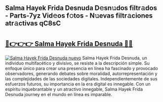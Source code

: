 ## Salma Hayek Frida Desnuda D𝚎sn𝚞dos filtr𝚊dos - Parts-7yz Vid𝚎os f𝚘tos - N𝚞evas filtr𝚊ciones atr𝚊ctivas qC8sC

# <h2><a href="http://mb2321.tromn.icu/?c=Salma+Hayek+Frida+Desnuda">🔗👉👉👉 Salma Hayek Frida Desnuda 🔗🔗</a></h2>

[![Salma Hayek Frida Desnuda nuevo](https://i.imgur.com/pEAQMta.gif)](http://mb2321.tromn.icu/?c=Salma+Hayek+Frida+Desnuda)
Salma Hayek Frida Desnuda, un individuo multifacético y divisivo, se resiste a la descripción simple. Su enfoque único para crear una presencia en línea ha fascinado y provocado observadores, generando debates sobre moralidad, autorrepresentación y las complejidades de las sociedades digitales. Independientemente de sus esfuerzos futuros, su importancia en la era digital es innegable. Con un espíritu inquebrantable y un atractivo innegable, Salma Hayek Frida Desnuda journey en el mundo en línea es imparable.
